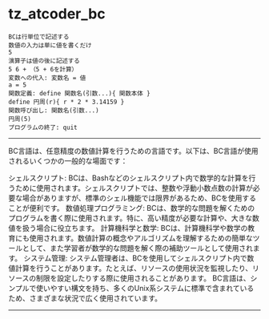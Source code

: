 # tz_atcoder_bc

```
BCは行単位で記述する
数値の入力は単に値を書くだけ
5
演算子は値の後に記述する
5 6 + （5 + 6を計算）
変数への代入: 変数名 = 値
a = 5
関数定義: define 関数名(引数...){ 関数本体 }
define 円周(r){ r * 2 * 3.14159 }
関数呼び出し: 関数名(引数...)
円周(5)
プログラムの終了: quit
```

---

BC言語は、任意精度の数値計算を行うための言語です。以下は、BC言語が使用されるいくつかの一般的な場面です：

シェルスクリプト: BCは、Bashなどのシェルスクリプト内で数学的な計算を行うために使用されます。シェルスクリプトでは、整数や浮動小数点数の計算が必要な場合がありますが、標準のシェル機能では限界があるため、BCを使用することが便利です。
数値処理プログラミング: BCは、数学的な問題を解くためのプログラムを書く際に使用されます。特に、高い精度が必要な計算や、大きな数値を扱う場合に役立ちます。
計算機科学と数学: BCは、計算機科学や数学の教育にも使用されます。数値計算の概念やアルゴリズムを理解するための簡単なツールとして、また学習者が数学的な問題を解く際の補助ツールとして使用されます。
システム管理: システム管理者は、BCを使用してシェルスクリプト内で数値計算を行うことがあります。たとえば、リソースの使用状況を監視したり、リソースの制限を設定したりする際に使用されることがあります。
BC言語は、シンプルで使いやすい構文を持ち、多くのUnix系システムに標準で含まれているため、さまざまな状況で広く使用されています。

---
